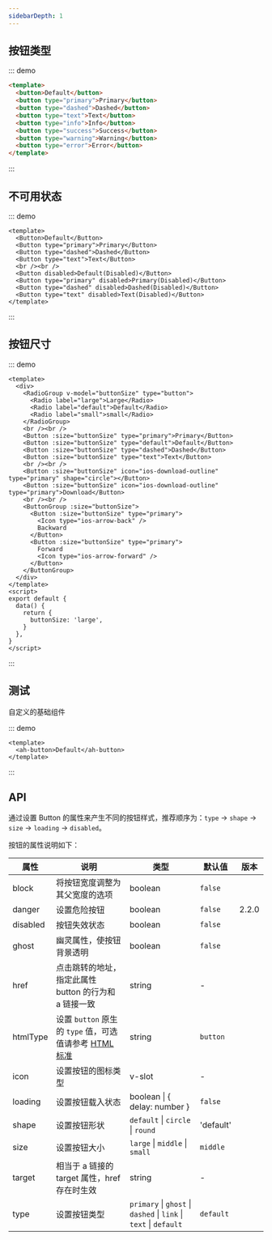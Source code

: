 ```yaml
---
sidebarDepth: 1
---
```


## 按钮类型

::: demo

```html
<template>
  <button>Default</button>
  <button type="primary">Primary</button>
  <button type="dashed">Dashed</button>
  <button type="text">Text</button>
  <button type="info">Info</button>
  <button type="success">Success</button>
  <button type="warning">Warning</button>
  <button type="error">Error</button>
</template>
```

:::

## 不可用状态

::: demo

```vue
<template>
  <Button>Default</Button>
  <Button type="primary">Primary</Button>
  <Button type="dashed">Dashed</Button>
  <Button type="text">Text</Button>
  <br /><br />
  <Button disabled>Default(Disabled)</Button>
  <Button type="primary" disabled>Primary(Disabled)</Button>
  <Button type="dashed" disabled>Dashed(Disabled)</Button>
  <Button type="text" disabled>Text(Disabled)</Button>
</template>
```

:::

## 按钮尺寸

::: demo

```vue
<template>
  <div>
    <RadioGroup v-model="buttonSize" type="button">
      <Radio label="large">Large</Radio>
      <Radio label="default">Default</Radio>
      <Radio label="small">small</Radio>
    </RadioGroup>
    <br /><br />
    <Button :size="buttonSize" type="primary">Primary</Button>
    <Button :size="buttonSize" type="default">Default</Button>
    <Button :size="buttonSize" type="dashed">Dashed</Button>
    <Button :size="buttonSize" type="text">Text</Button>
    <br /><br />
    <Button :size="buttonSize" icon="ios-download-outline" type="primary" shape="circle"></Button>
    <Button :size="buttonSize" icon="ios-download-outline" type="primary">Download</Button>
    <br /><br />
    <ButtonGroup :size="buttonSize">
      <Button :size="buttonSize" type="primary">
        <Icon type="ios-arrow-back" />
        Backward
      </Button>
      <Button :size="buttonSize" type="primary">
        Forward
        <Icon type="ios-arrow-forward" />
      </Button>
    </ButtonGroup>
  </div>
</template>
<script>
export default {
  data() {
    return {
      buttonSize: 'large',
    }
  },
}
</script>
```

:::

## 测试

自定义的基础组件

::: demo

```vue
<template>
  <ah-button>Default</ah-button>
</template>
```

:::

## API

通过设置 Button 的属性来产生不同的按钮样式，推荐顺序为：`type` -> `shape` -> `size` -> `loading` -> `disabled`。

按钮的属性说明如下：

| 属性     | 说明                                                                                                                                 | 类型                                                              | 默认值    | 版本  |
| -------- | ------------------------------------------------------------------------------------------------------------------------------------ | ----------------------------------------------------------------- | --------- | ----- |
| block    | 将按钮宽度调整为其父宽度的选项                                                                                                       | boolean                                                           | `false`   |       |
| danger   | 设置危险按钮                                                                                                                         | boolean                                                           | `false`   | 2.2.0 |
| disabled | 按钮失效状态                                                                                                                         | boolean                                                           | `false`   |       |
| ghost    | 幽灵属性，使按钮背景透明                                                                                                             | boolean                                                           | `false`   |       |
| href     | 点击跳转的地址，指定此属性 button 的行为和 a 链接一致                                                                                | string                                                            | -         |       |
| htmlType | 设置 `button` 原生的 `type` 值，可选值请参考 [HTML 标准](https://developer.mozilla.org/en-US/docs/Web/HTML/Element/button#attr-type) | string                                                            | `button`  |       |
| icon     | 设置按钮的图标类型                                                                                                                   | v-slot                                                            | -         |       |
| loading  | 设置按钮载入状态                                                                                                                     | boolean \| { delay: number }                                      | `false`   |       |
| shape    | 设置按钮形状                                                                                                                         | `default` \| `circle` \| `round`                                  | 'default' |       |
| size     | 设置按钮大小                                                                                                                         | `large` \| `middle` \| `small`                                    | `middle`  |       |
| target   | 相当于 a 链接的 target 属性，href 存在时生效                                                                                         | string                                                            | -         |       |
| type     | 设置按钮类型                                                                                                                         | `primary` \| `ghost` \| `dashed` \| `link` \| `text` \| `default` | `default` |       |
